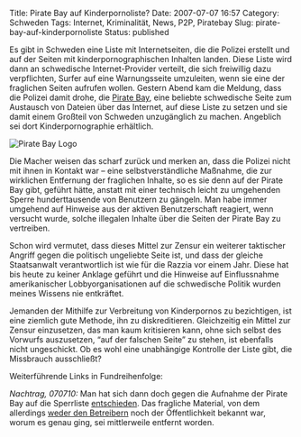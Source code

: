 Title: Pirate Bay auf Kinderpornoliste?
Date: 2007-07-07 16:57
Category: Schweden
Tags: Internet, Kriminalität, News, P2P, Piratebay
Slug: pirate-bay-auf-kinderpornoliste
Status: published

Es gibt in Schweden eine Liste mit Internetseiten, die die Polizei
erstellt und auf der Seiten mit kinderpornographischen Inhalten landen.
Diese Liste wird dann an schwedische Internet-Provider verteilt, die
sich freiwillig dazu verpflichten, Surfer auf eine Warnungsseite
umzuleiten, wenn sie eine der fraglichen Seiten aufrufen wollen. Gestern
Abend kam die Meldung, dass die Polizei damit drohe, die [Pirate
Bay](http://thepiratebay.org/), eine beliebte schwedische Seite zum
Austausch von Dateien über das Internet, auf diese Liste zu setzen und
sie damit einem Großteil von Schweden unzugänglich zu machen. Angeblich
sei dort Kinderpornographie erhältlich.

![Pirate Bay Logo](/pic/piratelogo.png)

Die Macher weisen das scharf zurück und merken an, dass die Polizei
nicht mit ihnen in Kontakt war – eine selbstverständliche Maßnahme, die
zur wirklichen Entfernung der fraglichen Inhalte, so es sie denn auf der
Pirate Bay gibt, geführt hätte, anstatt mit einer technisch leicht zu
umgehenden Sperre hunderttausende von Benutzern zu gängeln. Man habe
immer umgehend auf Hinweise aus der aktiven Benutzerschaft reagiert,
wenn versucht wurde, solche illegalen Inhalte über die Seiten der Pirate
Bay zu vertreiben.

Schon wird vermutet, dass dieses Mittel zur Zensur ein weiterer
taktischer Angriff gegen die politisch ungeliebte Seite ist, und dass
der gleiche Staatsanwalt verantwortlich ist wie für die Razzia vor einem
Jahr. Diese hat bis heute zu keiner Anklage geführt und die Hinweise auf
Einflussnahme amerikanischer Lobbyorganisationen auf die schwedische
Politik wurden meines Wissens nie entkräftet.

Jemanden der Mithilfe zur Verbreitung von Kinderpornos zu bezichtigen,
ist eine ziemlich gute Methode, ihn zu diskreditieren. Gleichzeitig ein
Mittel zur Zensur einzusetzen, das man kaum kritisieren kann, ohne sich
selbst des Vorwurfs auszusetzen, “auf der falschen Seite” zu stehen, ist
ebenfalls nicht ungeschickt. Ob es wohl eine unabhängige Kontrolle der
Liste gibt, die Missbrauch ausschließt?

Weiterführende Links in Fundreihenfolge:
[](http://www.sr.se/cgi-bin/ekot/artikel.asp?Artikel=1467775)
[](http://www.thelocal.se/7818/20070707/)
[](http://www.sr.se/cgi-bin/ekot/artikel.asp?Artikel=1468321)
[](http://thepiratebay.org/blog/76)
[](http://www.piratbyran.org/index.php?view=forum&a=thread&id=46786)
[](http://www.zeitspuk.de/archives/762-Piratenbucht-sabotiert.html)
[](http://blog.brokep.com/2007/07/06/swedish-police-will-censor-the-pirate-bay/)

*Nachtrag, 070710:* Man hat sich dann doch gegen die Aufnahme der Pirate
Bay auf die Sperrliste
[entschieden](http://www.sr.se/cgi-bin/ekot/artikel.asp?Artikel=1471285).
Das fragliche Material, von dem allerdings [weder den
Betreibern](http://thepiratebay.org/blog/78) noch der Öffentlichkeit
bekannt war, worum es genau ging, sei mittlerweile entfernt worden.

